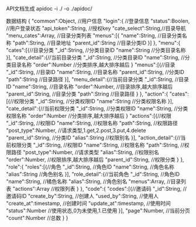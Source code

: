 API文档生成
apidoc -i ./ -o ./apidoc/

数据结构
{
    "common":Object, //用户信息
    "login":{ //登录信息
        "status":Boolen, //用户登录状态
        "api_token":String, //授权key
        "cate_select":String,//目录导航
        "menu_cates":Array, //目录分类列表
        "menus":[{
            "name":String, //目录分类名称
            "path":String, //目录地址
            "parent_id":String //目录分类ID
        }]
    },
    "menu":{
        "cates":[{//目录分类
            "_id":String, //分类目录ID
            "name":String //分类目录名称
        }],
        "cate_detail":{//当前目录分类
            "_id":String, //分类目录ID
            "name":String, //分类目录名称
            "order":Number //分类排序,越大排序越后
        }
        "menus":[{//目录
            "_id":String, //目录ID
            "name":String, //目录名称
            "parent_id":String, //分类ID
            "path":String //目录路径
        }],
        "menu_detail":{//当前目录分类
            "_id":String, //目录ID
            "name":String, //目录名称
            "order":Number, //目录排序,越大排序越后
            "parent_id":String, //目录分类
            "path":String //目录路径
        }
    },
    "action":{
        "cates":[{//权限分类
            "_id":String, //分类权限ID
            "name":String //分类权限名称
        }],
        "cate_detail":{//当前权限分类
            "_id":String, //分类权限ID
            "name":String, //分类权限名称
            "order":Number //分类排序,越大排序越后
        }
        "actions":[{//权限
            "_id":String, //权限ID
            "name":String, //权限名称
            "path":String, //权限路径
            "post_type":Number, //请求类型,1.get,2.post,3.put,4.delete
            "parent_id":String, //分类ID
            "alias":String //权限别名
        }],
        "action_detail":{//当前权限分类
            "_id":String, //权限ID
            "name":String, //权限名称
            "path":String, //权限路径
            "post_type":Number, //请求类型
            "alias":String, //权限别名
            "order":Number, //权限排序,越大排序越后
            "parent_id":String, //权限分类
        }
    },
    "role":{
        "roles":[{//角色
            "_id":String, //角色ID
            "name":String, //角色名称
            "alias":String //角色别名
        }],
        "role_detail":{//当前角色
            "_id":String, //角色ID
            "name":String, //橘色名称
            "alias":String, //角色别名
            "menus":Array, //目录列表
            "actions":Array //权限列表
        }
    },
    "code":{
        "codes":[{//邀请码
            "_id":String, //邀请码ID
            "create_by":String, //创建人
            "used_by":String, //使用人
            "create_at":timestamp, //创建时间
            "update_at":timestamp, //使用时间
            "status":Number //使用状态,0为未使用,1.已使用
        }],
        "page":Number, //当前分页
        "count":Number //总数
    }
}